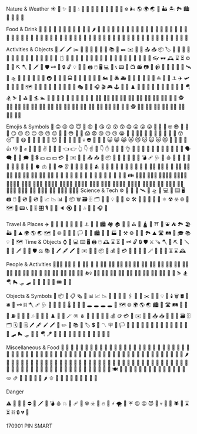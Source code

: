 
Nature & Weather
☀️ 🌙 ✨ 🌟 🌈 💧 🌊 🍃 🌸 🌻 🍄 🌲 🌴 🍂 🍁 ❄️ 🌬️ 🌎 🌍 🌏 🌋 🏜️ 🏝️ 🏞️ 🏙️ 🌃 🌌 🌅 🌄

Food & Drink
🍎 🍊 🍋 🍉 🍇 🍓 🍒 🍑 🍍 🥝 🥭 🌶️ 🥕 🥔 🌽 🥦 🍆 🌰 🥜 🍞 🥐 🥯 🥞 🧇 🧀 🍖 🍗 🥩 🥓 🍔 🍟 🍕 🌭 🥪 🌮 🌯 🥗 🍜 🍝 🍣 🍤 🍚 🍛 🥟 🍢 🍡 🍦 🍧 🍨 🍩 🍪 🎂 🍰 🧁 🍬 🍫 🍿 🧂 🍾 🍷 🥂 🍹 🍺 🍻 🍶 🍵 🧉 🧃 🥤

Activities & Objects
🎨 🖌️ 🖍️ ✂️ 📌 📍 📎 📏 📐 📖 📚 📝 ✒️ ✉️ 📨 📩 📤 📥 📦 🏷️ 🎁 🎈 🎉 🎊 🎀 🎁 👑 💎 💍 💄 💅 👚 👕 👖 👗 🩱 👙 👘 👠 👡 👢 👟 🥾 🎩 🧢 🧣 🧤 🧥 🧦 🎒 👜 💼 👝 👛 👓 🕶️ 🕰️ ⌛ ⏳ ⚙️ 🔧 🔨 ⛏️ 🪓 🔪 🗡️ 🔫 🛡️ 🗝️ 🔑 🔒 🔓 💡 🔋 🔌 🖨️ 🖱️ 🖥️ 💻 📱 📞 📟 📠 📺 📻 📷 📸 📹 📼 🔎 🔬 🔭 📡 🛰️ 🚀 🛸 🚁 🚂 🚃 🚄 🚅 🚆 🚇 🚈 🚉 🚌 🚍 🚕 🚗 🚙 🚚 🚛 🚜 🏍️ 🚨 🚔 🚑 🚒 🚏 🚧 🚦 🚥 🚢 ⛵ 🚤 🚣 ⚓ ✈️ 🛩️ 🛫 🛬 💺 🧳 🗺️ 🧭 🗿 🗽 🗼 🏰 🎢 🎠 🎡 🎪 🎭 🎨 🎤 🎧 🎬 🎮 🕹️ 🎲 🧩 ♟️ 🎰 🎱 🎳 🏓 🏸 🏒 🥍 🥋 🥊 🤿 🪂 🏂 ⛷️ 🥅 ⛳ 🎣 🏄 🏊 🤽 🚣 🚴 🚵 🏇 🏃 🚶 💃 🕺 👯 👩‍🎤 🧑‍🎤 🧑‍🎨 🧑‍💻 🧑‍🔬 🧑‍🚀 🧑‍✈️ 🧑‍🔧 🧑‍🚒 👮 👷 🕵️ 🧑‍⚕️ 🧑‍🎓 🧑‍🏫 🧑‍⚖️ 🧑‍🌾 🧑‍🍳 🧑‍🏭 🧑‍💼 🧑‍🔬 🧑‍🎨 🧑‍🚀 🧑‍✈️ 🧑‍🔧 🧑‍🚒 👮 👷 🕵️ 🧑‍⚕️ 🧑‍🎓 🧑‍🏫 🧑‍⚖️ 🧑‍🌾 🧑‍🍳 🧑‍🏭 🧑‍💼

Emojis & Symbols
🙂 🙃 😉 😊 😇 🥰 😍 🤩 😘 😗 😚 😙 😋 😛 😝 😜 🤪 🤨 🧐 🤓 😎 🥸 🤩 🥳 😏 😒 😞 😔 😟 😠 😡 🤬 🤯 😳 🥵 🥶 😱 😨 😰 😥 😢 😭 🥺 😬 😮‍💨 🤥 🤫 🤭 🫢 🤔 🤫 🫠 😵 😴 🤤 😷 🤒 🤕 🤢 🤮 🤧 😈 👿 👹 👺 🤡 👻 💀 👽 👾 🤖 💩 😺 😸 😹 😻 😼 😽 🙀 😿 😾 🙏 🙌 👏 🤝 👍 👎 👊 ✊ 🤛 🤜 🤞 ✌️ 🤟 🤘 🤙 👈 👉 👆 👇 ☝️ 🖕 👇 ✋ 🤚 👋 🖖 👌 🤏 🫱 🫲 🫳 🫴 💪 🦾 🤳 💅 💍 💎 🗣️ 🗨️ 💬 💭 🗯️ 💯 💲 💶 💷 💴 💳 💸 ✉️ 📨 📩 📤 📥 📮 📦 🔔 🔕 📣 📢 💬 💭 💣 🩹 🩺 💊 🩸 💉 🧪 🔬 🧬 🦠 🧫 🧪 🧬 🧫 🧠 🫀 🫁 🦷 🦴 👁️ 👂 👃 👄 👅 👤 👥 🫂 👶 🧒 👦 👧 🧑 👨 👩 🧓 👴 👵 👨‍🦰 👩‍🦰 👱 🧔 👨‍🦳 👩‍🦳 👨‍🦱 👩‍🦱 🧑‍🦱 👨‍🦲 👩‍🦲 🧑‍🦲 💅 💋 🫃 🫄 🫅 👶 🧒 👦 👧 🧑 👨 👩 🧓 👴 👵 👪 👨‍👩‍👦 👨‍👩‍👧 👨‍👩‍👧‍👦 👨‍👩‍👦‍👦 👨‍👩‍👧‍👧 👨‍👨‍👦 👨‍👨‍👧 👨‍👨‍👧‍👦 👨‍👨‍👦‍👦 👨‍👨‍👧‍👧 👩‍👩‍👦 👩‍👩‍👧 👩‍👩‍👧‍👦 👩‍👩‍👦‍👦 👩‍👩‍👧‍👧 👨‍👦 👨‍👦‍👦 👨‍👧 👨‍👧‍👦 👨‍👧‍👧 👩‍👦 👩‍👦‍👦 👩‍👧 👩‍👧‍👦 👩‍👧‍👧
Science & Tech
⚙️ 🔬 🔭 📡 🛰️ 🚀 🛸 🚁 💻 📱 ⌨️ 🖥️ 🖨️ 🖱️ 📀 💿 💾 💿 💽 📈 📉 📊 🧾 📦 🗑️ 🗃️ 🗄️ 🗂️ 📎 🔗 💡 🔌 🔋 ⚙️ 🛠️ 🧰 🧪 🧬 🧫 🦠 ⚛️ ☢️ ☣️ 🌐 📡 🗺️ 🧭 📟 📞 📠 🎚️ 🎛️ 🎙️ 📢 📣 🔈 🔇 🔔 🔕 🎶 🎵 🎼 🎧 🎤

Travel & Places
✈️ 🚂 🚌 🚗 🚕 🚙 🚚 🚢 ⚓ 🌉 🌃 🏙️ 🏘️ 🏠 🏡 🏢 ⛪ 🕌 🛕 🕍 ⛩️ 🕋 ⛲ ⛺ 🏞️ 🏖️ 🏜️ 🌋 ⛰️ 🌍 🌎 🌏 🗺️ 🧭 🌐 📍 📌 🚩 🏳️ 🏁 🏴
🏙️ 🌃 🏢 🏭 🏫 ⚒️ ⚙️ 🌳 🌲 🏞️ ⛰️ 🛣️ 🛤️ 🌉 🎓 📚 💡 📍 🗺️
Time & Objects
⌚ 📱 💻 ⌨️ 🖥️ 🖨️ 🖱️ 🕰️ ⌛ ⏳ 🔑 🗝️ 🔓 🔒 🛡️ ⚔️ 🪚 🪓 🔨 ⛏️ 🔧 🪛 🔩 🔪 🗡️ 🔫 🏹 🛡️ ⚖️ 📚 📖 🖊️ 🖋️ 🖍️ 📝 ✉️ 📨 📩 📦 🎁 💰 💸 💳 💎 💍 👑 🔮 🪄 🧿 📿 📜 ⏳ ⌛ 🕰️


People & Activities
🧑‍🤝‍🧑 🧑‍🎄 🦸 🦹 🧑‍🍼 🧕 👳 👷‍♀️ 👨‍🍳 👩‍🌾 🧑‍🎤 🧑‍🎨 🧑‍🎓 🧑‍🏫 🧑‍🔬 🧑‍💻 🧑‍💼 🧑‍🏭 🧑‍🔧 🧑‍🚒 👮‍♀️ 🕵️‍♂️ 💂 👩‍⚖️ 🧑‍✈️ 🧘‍♀️ 🧗‍♂️ 🚣‍♀️ ⛹️‍♀️ 🏋️‍♂️ 🚴‍♀️ 🤸‍♀️ 🤽‍♂️ 🤾‍♀️ 🏌️‍♀️ 🏄‍♀️ 🏊‍♂️ 🤼‍♀️ 🤺 🏇 ⛷️ 🏂 🪂 🛼 🛷 🛹 🛶 🚡 🚠 🎠 🎪 🎟️ 🎢 🎡

Objects & Symbols
📮 📦 📝 📋 🗞️ 📰 📊 📈 📉 📜 📯 🔗 📎 🖇️ 📏 📐 ✂️ 📌 📍 💡 🔦 🕯️ 🗑️ 🛢️ 🛒 🛎️ 🔑 🗝️ ⛓️ 🪓 🩹 🩺 🧬 🧪 🧫 🦠 🌡️ 🩻 🔭 🔬 🕳️ 🕳️ 🕳️ 🕳️ 🧭 🗺️ 🌐 🌍 🌎 🌏 🏙️ 🌃 🛣️ 🛤️ 🛑 🚧 🚦 ⛽ 🚨 📣 📢 🎶 🎵 🎼 🎲 ♟️ 🧩 🔮 🪄 🪅 🪆 🧧 🎐 🏮 🎏 🎎 💰 🪙 💳 🧾 ✉️ 📨 📩 📤 📥 📧 📁 📂 🗃️ 🗄️ 🗂️ 🗓️ 📆 🗒️ 🖊️ 🖋️ 🖌️ 🖍️ 📝 ✏️ 📖 📚 🔖 🏷️ 💲 💱 〽️ 🪧 🚩 🏳️ 🏴 🏁 🎯 🎰 🧩 🎳 🏓 🏸 🥅 🏒 🥍 🥋 🥊 🎽 🛹 🛼 🛷 🛴 🛶 🪂 🪁 🤿 🤿 🤿 🤿 🤿 🤿 🤿 🤿 🤿 🤿 🤿 🤿

Miscellaneous & Food
🥯 🧇 🥞 🧀 🥩 🥓 🍔 🍟 🍕 🌭 🥪 🌮 🌯 🥙 🥚 🍳 🥘 🍲 🥣 🥗 🍿 🧈 🧂 🥫 🍱 🍘 🍙 🍚 🍛 🍜 🍝 🍣 🍤 🍥 🥟 🍢 🍡 🥠 🥡 🍦 🍧 🍨 🍩 🍪 🎂 🍰 🧁 🥧 🍫 🍬 🍭 🍮 🍯 🍼 🥛 🍞 🥐 🥖 🥨 🥐 🍠 🥔 🌽 🥕 🌶️ 🥒 🥬 🥦 🍆 🧅 🍄 🌰 🥜 🍞 🥐 🥞 🧇 🧀 🍖 🍗 🥩 🥓 🍔 🍟 🍕 🌭 🥪 🌮 🌯 🥗 🍜 🍝 🍣 🍤 🍚 🍛 🥟 🍢 🍡 🍦 🍧 🍨 🍩 🍪 🎂 🍰 🧁 🍬 🍫 🍿 🧂 🍾 🍷 🥂 🍹 🍺 🍻 🍶 🍵 🧉 🧃 🥤 🧊 🥄 🍴 🍽️ 🥣 🥡 🥠 🍪 🍬 🍫 🍭 🍮 🍯 🍼 🥛 🍞 🥐 🥨 🫓 🫔 🥫 🥔 🥕 🧅 🥦 🌶️ 🫑 🍄 🌽 🍆 🍠 🫛 🫚 🫙 🫘 🫗

Danger


⚠️ 🛑 🚨 🚫 ⛔ 🔪 🗡️ 🔫 💣 🩸 💥 🤕 🩹 🩻 ☢️ ☣️ 🧪 🔥 🌋 ⚡ 🌪️ 🌊 ☔ 😠 😡 😈 👿 💀 👻 👾 🕷️ 🐍 ⌛ ⏳ ⛓️ 🔒 💔 🔨


170901 PIN SMART